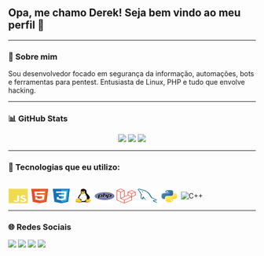 ## Opa, me chamo Derek! Seja bem vindo ao meu perfil 👋

---

### 🧠 Sobre mim

Sou desenvolvedor focado em segurança da informação, automações, bots e ferramentas para pentest. Entusiasta de Linux, PHP e tudo que envolve hacking.

---

### 📊 GitHub Stats

<div align="center">
  <img height="180em" src="https://github-readme-stats.vercel.app/api?username=DerekSilva9&show_icons=true&theme=dark&count_private=true&include_all_commits=true" />
  <img height="180em" src="https://streak-stats.demolab.com?user=DerekSilva9&theme=dark&hide_border=true&date_format=j%20M%5B%20Y%5D" />
  <img height="180em" src="https://github-readme-stats.vercel.app/api/top-langs/?username=DerekSilva9&layout=compact&theme=dark&langs_count=6" />
</div>

---

### 🧰 Tecnologias que eu utilizo:

<div style="display: inline_block"><br>
  <img align="center" alt="JS" height="30" width="40" src="https://raw.githubusercontent.com/devicons/devicon/master/icons/javascript/javascript-plain.svg">
  <img align="center" alt="HTML" height="30" width="40" src="https://raw.githubusercontent.com/devicons/devicon/master/icons/html5/html5-original.svg">
  <img align="center" alt="CSS" height="30" width="40" src="https://raw.githubusercontent.com/devicons/devicon/master/icons/css3/css3-original.svg">
  <img align="center" alt="Linux" height="30" width="40" src="https://raw.githubusercontent.com/devicons/devicon/master/icons/linux/linux-original.svg">
  <img align="center" alt="PHP" height="30" width="40" src="https://raw.githubusercontent.com/devicons/devicon/master/icons/php/php-original.svg">
  <img align="center" alt="Laravel" height="30" width="40" src="https://raw.githubusercontent.com/devicons/devicon/master/icons/laravel/laravel-original.svg">
  <img align="center" alt="MySQL" height="30" width="40" src="https://raw.githubusercontent.com/devicons/devicon/master/icons/mysql/mysql-original.svg">
  <img align="center" alt="Python" height="30" width="40" src="https://raw.githubusercontent.com/devicons/devicon/master/icons/python/python-original.svg">
  <img align="center" alt="C++" height="30" width="40" src="https://cdn.jsdelivr.net/gh/devicons/devicon/icons/cplusplus/cplusplus-original.svg">
</div>

---

### 🌐 Redes Sociais

<div>
  <a href="https://www.youtube.com/channel/UCAFGfeAMJRDYBkRChfxmAjg" target="_blank"><img src="https://img.shields.io/badge/YouTube-FF0000?style=for-the-badge&logo=youtube&logoColor=white"></a>
  <a href="https://www.instagram.com/dereksilva_k/" target="_blank"><img src="https://img.shields.io/badge/Instagram-%23E4405F?style=for-the-badge&logo=instagram&logoColor=white"></a>
  <a href="https://discord.com/users/804862222903410758" target="_blank"><img src="https://img.shields.io/badge/Discord-7289DA?style=for-the-badge&logo=discord&logoColor=white"></a>
  <a href="https://www.linkedin.com/in/derek-silva-1096b0254/" target="_blank"><img src="https://img.shields.io/badge/LinkedIn-0077B5?style=for-the-badge&logo=linkedin&logoColor=white"></a>
</div>
